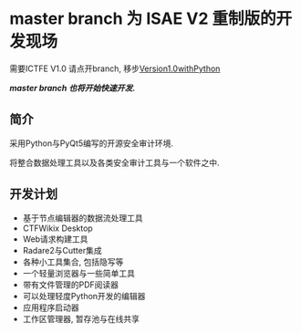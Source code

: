 # master branch 为 ISAE V2 重制版的开发现场

需要ICTFE V1.0 请点开branch, 移步[Version1.0withPython](https://github.com/Reverier-Xu/ISAE/tree/Version1.0withPython)

***master branch 也将开始快速开发.***

## 简介

采用Python与PyQt5编写的开源安全审计环境.

将整合数据处理工具以及各类安全审计工具与一个软件之中.

## 开发计划

* 基于节点编辑器的数据流处理工具
* CTFWikix Desktop
* Web请求构建工具
* Radare2与Cutter集成
* 各种小工具集合, 包括隐写等
* 一个轻量浏览器与一些简单工具
* 带有文件管理的PDF阅读器
* 可以处理轻度Python开发的编辑器
* 应用程序启动器
* 工作区管理器, 暂存池与在线共享
